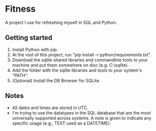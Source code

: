 # Fitness

A project I use for refreshing myself in SQL and Python.

## Getting started
1. Install Python with pip.
2. At the root of this project, run "pip install -r python/requirements.txt".
3. Download the sqlite shared libraries and commandline tools to your machine and put them somewhere on disc (e.g. C:\sqlite).
4. Add the folder with the sqlite libraries and tools to your system's "PATH".
5. (Optional) Install the DB Browser for SQLite.

## Notes
- All dates and times are stored in UTC.
- I'm trying to use the datatypes in the SQL database that are the most universally supported across systems. A note is given to indicate any specific usage (e.g., TEXT used as a DATETIME).